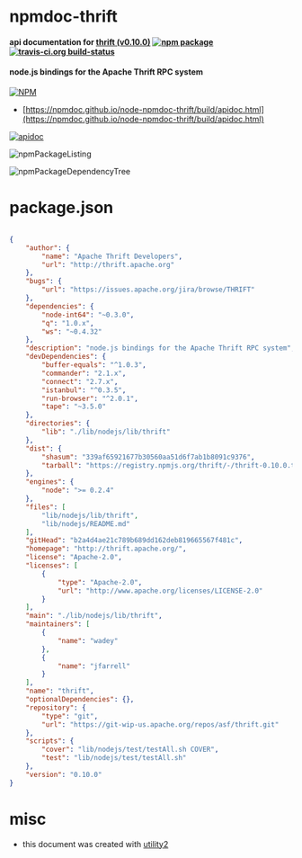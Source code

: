 # npmdoc-thrift

#### api documentation for  [thrift (v0.10.0)](http://thrift.apache.org/)  [![npm package](https://img.shields.io/npm/v/npmdoc-thrift.svg?style=flat-square)](https://www.npmjs.org/package/npmdoc-thrift) [![travis-ci.org build-status](https://api.travis-ci.org/npmdoc/node-npmdoc-thrift.svg)](https://travis-ci.org/npmdoc/node-npmdoc-thrift)

#### node.js bindings for the Apache Thrift RPC system

[![NPM](https://nodei.co/npm/thrift.png?downloads=true&downloadRank=true&stars=true)](https://www.npmjs.com/package/thrift)

- [https://npmdoc.github.io/node-npmdoc-thrift/build/apidoc.html](https://npmdoc.github.io/node-npmdoc-thrift/build/apidoc.html)

[![apidoc](https://npmdoc.github.io/node-npmdoc-thrift/build/screenCapture.buildCi.browser.%252Ftmp%252Fbuild%252Fapidoc.html.png)](https://npmdoc.github.io/node-npmdoc-thrift/build/apidoc.html)

![npmPackageListing](https://npmdoc.github.io/node-npmdoc-thrift/build/screenCapture.npmPackageListing.svg)

![npmPackageDependencyTree](https://npmdoc.github.io/node-npmdoc-thrift/build/screenCapture.npmPackageDependencyTree.svg)



# package.json

```json

{
    "author": {
        "name": "Apache Thrift Developers",
        "url": "http://thrift.apache.org"
    },
    "bugs": {
        "url": "https://issues.apache.org/jira/browse/THRIFT"
    },
    "dependencies": {
        "node-int64": "~0.3.0",
        "q": "1.0.x",
        "ws": "~0.4.32"
    },
    "description": "node.js bindings for the Apache Thrift RPC system",
    "devDependencies": {
        "buffer-equals": "^1.0.3",
        "commander": "2.1.x",
        "connect": "2.7.x",
        "istanbul": "^0.3.5",
        "run-browser": "^2.0.1",
        "tape": "~3.5.0"
    },
    "directories": {
        "lib": "./lib/nodejs/lib/thrift"
    },
    "dist": {
        "shasum": "339af65921677b30560aa51d6f7ab1b8091c9376",
        "tarball": "https://registry.npmjs.org/thrift/-/thrift-0.10.0.tgz"
    },
    "engines": {
        "node": ">= 0.2.4"
    },
    "files": [
        "lib/nodejs/lib/thrift",
        "lib/nodejs/README.md"
    ],
    "gitHead": "b2a4d4ae21c789b689dd162deb819665567f481c",
    "homepage": "http://thrift.apache.org/",
    "license": "Apache-2.0",
    "licenses": [
        {
            "type": "Apache-2.0",
            "url": "http://www.apache.org/licenses/LICENSE-2.0"
        }
    ],
    "main": "./lib/nodejs/lib/thrift",
    "maintainers": [
        {
            "name": "wadey"
        },
        {
            "name": "jfarrell"
        }
    ],
    "name": "thrift",
    "optionalDependencies": {},
    "repository": {
        "type": "git",
        "url": "https://git-wip-us.apache.org/repos/asf/thrift.git"
    },
    "scripts": {
        "cover": "lib/nodejs/test/testAll.sh COVER",
        "test": "lib/nodejs/test/testAll.sh"
    },
    "version": "0.10.0"
}
```



# misc
- this document was created with [utility2](https://github.com/kaizhu256/node-utility2)
